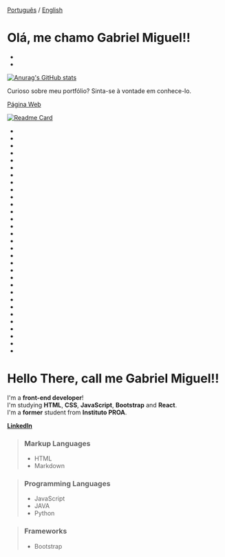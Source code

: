 [Português](https://github.com/gabrielnmiguel#olá-me-chamo-gabriel-miguel) / [English](https://github.com/gabrielnmiguel#hello-there-call-me-gabriel-miguel)

# Olá, me chamo Gabriel Miguel!!
-
-

[![Anurag's GitHub stats](https://github-readme-stats.vercel.app/api?username=gabrielnmiguel&hide=issues)](https://github.com/anuraghazra/github-readme-stats)



Curioso sobre meu portfólio? 
Sinta-se à vontade em conhece-lo.

[Página Web](https://gabrielnmiguel.github.io/portfolio/ "Clique aqui")

[![Readme Card](https://github-readme-stats.vercel.app/api/pin/?username=gabrielnmiguel&repo=portfolio)](https://github.com/gabrielnmiguel/portfolio)









-
-
-
-
-
-
 -
 -
 -
 -
 -
 -
 -
 -
 -
 -
 -
 -
 -
 -
 -
 -
 -
 -
 -
 -
 -
 -
 -
 -
 -









# Hello There, call me Gabriel Miguel!!

I'm a **front-end developer**!  
I'm studying **HTML**, **CSS**, **JavaScript**, **Bootstrap** and **React**.  
I'm a **former** student from **Instituto PROA**.  
  
  
**[LinkedIn](https://www.linkedin.com/in/gabriel-miguel/ "Here you'll find everything about me!!")**  


> ### Markup Languages
>
> - HTML  
> - Markdown  


> ### Programming Languages
> 
> - JavaScript  
> - JAVA  
> - Python 

> ### Frameworks
> 
> - Bootstrap  

    


